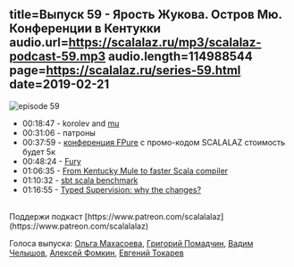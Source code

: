 title=Выпуск 59 - Ярость Жукова. Остров Мю. Конференции в Кентукки
audio.url=https://scalalaz.ru/mp3/scalalaz-podcast-59.mp3
audio.length=114988544
page=https://scalalaz.ru/series-59.html
date=2019-02-21
----

![episode 59](https://scalalaz.ru/img/episode59.jpg)

* 00:18:47 - korolev and [mu](https://higherkindness.io/mu/)
* 00:31:06 - патроны
* 00:37:59 - [конференция FPure](https://www.fpure.events/?utm_source=scala_ru) c промо-кодом SCALALAZ стоимость будет 5к
* 00:48:24 - [Fury](https://fury.build)
* 01:06:35 - [From Kentucky Mule to faster Scala compiler](https://medium.com/@gkossakowski/from-kentucky-mule-to-faster-scala-compiler-project-brief-d878495cad3b)
* 01:10:32 - [sbt scala benchmark](https://github.com/triplequote/sbt-scalabench)
* 01:16:55 - [Typed Supervision: why the changes?](https://akka.io/blog/2019/02/05/typed-supervision)

<br/>
Поддержи подкаст [https://www.patreon.com/scalalalaz](https://www.patreon.com/scalalalaz)
<br/>

Голоса выпуска:
[Ольга Махасоева](https://twitter.com/oli_kitty),
[Григорий Помадчин](https://github.com/pomadchin),
[Вадим Челышов](https://github.com/dos65),
[Алексей Фомкин](https://github.com/fomkin),
[Евгений Токарев](https://twitter.com/strobegen)
